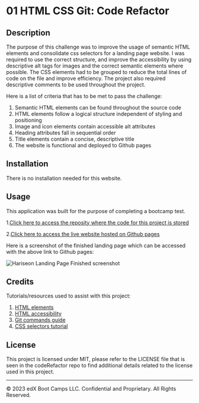 # 01 HTML CSS Git: Code Refactor

## Description 
The purpose of this challenge was to improve the usage of semantic HTML elements and consolidate css selectors for a landing page website. I was required to use the correct structure, and improve the accessibility by using descriptive alt tags for images and the correct semantic elements where possible. The CSS elements had to be grouped to reduce the total lines of code on the file and improve efficiency. The project also required descriptive comments to be used throughout the project.

Here is a list of criteria that has to be met to pass the challenge: 
1. Semantic HTML elements can be found throughout the source code
2. HTML elements follow a logical structure independent of styling and positioning
3. Image and icon elements contain accessible alt attributes
4. Heading attributes fall in sequential order
5. Title elements contain a concise, descriptive title
6. The website is functional and deployed to Github pages

## Installation

There is no installation needed for this website.

## Usage 
This application was built for the purpose of completing a bootcamp test. 

1.[Click here to access the reposity where the code for this project is stored](https://github.com/vytautastv/codeRefactor)

2.[Click here to access the live website hosted on Github pages](https://vytautastv.github.io/codeRefactor/)

Here is a screenshot of the finished landing page which can be accessed with the above link to Github pages: 

![Hariseon Landing Page Finished screenshot](Assets/images/image.png)

## Credits

Tutorials/resources used to assist with this project:

1. [HTML elements](https://developer.mozilla.org/en-US/docs/Web/HTML/Element)
2. [HTML accessibility](https://developer.mozilla.org/en-US/docs/Learn/Accessibility/HTML)
3. [Git commands guide](https://youtu.be/mJ-qvsxPHpY?si=hrjrNl7UcZ7e6aFs)
4. [CSS selectors tutorial](https://youtu.be/l1mER1bV0N0?si=bpEWtqXew2Lxo7eU)

## License
This project is licensed under MIT, please refer to the LICENSE file that is seen in the codeRefactor repo to find additional details related to the license used in this project.

---


© 2023 edX Boot Camps LLC. Confidential and Proprietary. All Rights Reserved.

